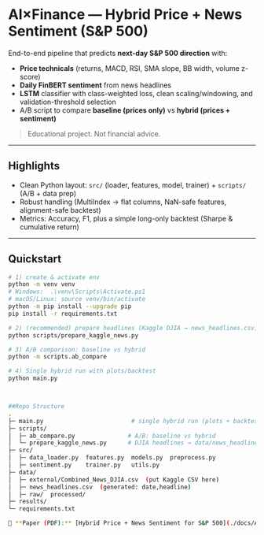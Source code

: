 # AI×Finance — Hybrid Price + News Sentiment (S&P 500)

End-to-end pipeline that predicts **next-day S&P 500 direction** with:
- **Price technicals** (returns, MACD, RSI, SMA slope, BB width, volume z-score)
- **Daily FinBERT sentiment** from news headlines
- **LSTM** classifier with class-weighted loss, clean scaling/windowing, and validation-threshold selection  
- A/B script to compare **baseline (prices only)** vs **hybrid (prices + sentiment)**

> Educational project. Not financial advice.

---

## Highlights
- Clean Python layout: `src/` (loader, features, model, trainer) + `scripts/` (A/B + data prep)
- Robust handling (MultiIndex → flat columns, NaN-safe features, alignment-safe backtest)
- Metrics: Accuracy, F1, plus a simple long-only backtest (Sharpe & cumulative return)

---

## Quickstart

```bash
# 1) create & activate env
python -m venv venv
# Windows:  .\venv\Scripts\Activate.ps1
# macOS/Linux: source venv/bin/activate
python -m pip install --upgrade pip
pip install -r requirements.txt

# 2) (recommended) prepare headlines (Kaggle DJIA → news_headlines.csv)
python scripts/prepare_kaggle_news.py

# 3) A/B comparison: baseline vs hybrid
python -m scripts.ab_compare

# 4) Single hybrid run with plots/backtest
python main.py



##Repo Structure
.
├─ main.py                         # single hybrid run (plots + backtest)
├─ scripts/
│  ├─ ab_compare.py               # A/B: baseline vs hybrid
│  └─ prepare_kaggle_news.py      # DJIA headlines → data/news_headlines.csv
├─ src/
│  ├─ data_loader.py  features.py  models.py  preprocess.py
│  ├─ sentiment.py    trainer.py   utils.py
├─ data/
│  ├─ external/Combined_News_DJIA.csv  (put Kaggle CSV here)
│  ├─ news_headlines.csv  (generated: date,headline)
│  ├─ raw/  processed/
├─ results/
└─ requirements.txt

📄 **Paper (PDF):** [Hybrid Price + News Sentiment for S&P 500](./docs/AixFinance_paper.pdf)
